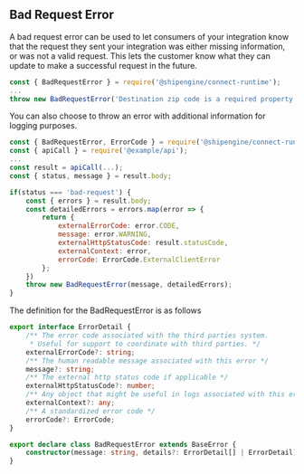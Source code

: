 ## Bad Request Error
A bad request error can be used to let consumers of your integration know that the request they sent your integration was either missing information, or was not a valid request. This lets the customer know what they can update to make a successful request in the future.

```JavaScript
const { BadRequestError } = require('@shipengine/connect-runtime');
...
throw new BadRequestError('Destination zip code is a required property.');
```

You can also choose to throw an error with additional information for logging purposes.

```JavaScript
const { BadRequestError, ErrorCode } = require('@shipengine/connect-runtime');
const { apiCall } = require('@example/api');
...
const result = apiCall(...);
const { status, message } = result.body;

if(status === 'bad-request') {
    const { errors } = result.body;
    const detailedErrors = errors.map(error => {
        return {
            externalErrorCode: error.CODE,
            message: error.WARNING,
            externalHttpStatusCode: result.statusCode,
            externalContext: error,
            errorCode: ErrorCode.ExternalClientError
        };
    })
    throw new BadRequestError(message, detailedErrors);
}
```
The definition for the BadRequestError is as follows
```TypeScript
export interface ErrorDetail {
    /** The error code associated with the third parties system.
     * Useful for support to coordinate with third parties. */
    externalErrorCode?: string;
    /** The human readable message associated with this error */
    message?: string;
    /** The external http status code if applicable */
    externalHttpStatusCode?: number;
    /** Any object that might be useful in logs associated with this error */
    externalContext?: any;
    /** A standardized error code */
    errorCode?: ErrorCode;
}

export declare class BadRequestError extends BaseError {
    constructor(message: string, details?: ErrorDetail[] | ErrorDetail);
}
```
